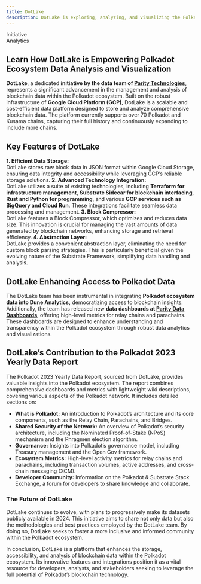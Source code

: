 ```yaml
---
title: DotLake
description: DotLake is exploring, analyzing, and visualizing the Polkadot ecosystem. Providing tools, dashboards, and insights for the community.
---
```

Initiative  
 Analytics  


## Learn How DotLake is Empowering Polkadot Ecosystem Data Analysis and Visualization
**DotLake**, a dedicated **initiative by the data team of [Parity Technologies](https://dablock.com/ecosystem/parity-technologies/)**, represents a significant advancement in the management and analysis of blockchain data within the Polkadot ecosystem. Built on the robust infrastructure of **Google Cloud Platform (GCP)**, DotLake is a scalable and cost-efficient data platform designed to store and analyze comprehensive blockchain data. The platform currently supports over 70 Polkadot and Kusama chains, capturing their full history and continuously expanding to include more chains.

## Key Features of DotLake
**1. Efficient Data Storage:**  
DotLake stores raw block data in JSON format within Google Cloud Storage, ensuring data integrity and accessibility while leveraging GCP’s reliable storage solutions.
**2. Advanced Technology Integration:**  
DotLake utilizes a suite of existing technologies, including **Terraform for infrastructure management**, **Substrate Sidecar for blockchain interfacing**, **Rust and Python for programming**, and various **GCP services such as BigQuery and Cloud Run**. These integrations facilitate seamless data processing and management.
**3. Block Compressor:**  
DotLake features a Block Compressor, which optimizes and reduces data size. This innovation is crucial for managing the vast amounts of data generated by blockchain networks, enhancing storage and retrieval efficiency.
**4. Abstraction Layer:**  
DotLake provides a convenient abstraction layer, eliminating the need for custom block parsing strategies. This is particularly beneficial given the evolving nature of the Substrate Framework, simplifying data handling and analysis.

## DotLake Enhancing Access to Polkadot Data
The DotLake team has been instrumental in integrating **Polkadot ecosystem data into Dune Analytics,** democratizing access to blockchain insights. Additionally, the team has released new **data dashboards at [Parity Data Dashboards](https://dashboards.data.paritytech.io/the-team.html)**, offering high-level metrics for relay chains and parachains. These dashboards are designed to enhance understanding and transparency within the Polkadot ecosystem through robust data analytics and visualizations.

## DotLake’s Contribution to the Polkadot 2023 Yearly Data Report
The Polkadot 2023 Yearly Data Report, sourced from DotLake, provides valuable insights into the Polkadot ecosystem. The report combines comprehensive dashboards and metrics with lightweight wiki descriptions, covering various aspects of the Polkadot network. It includes detailed sections on:
- **What is Polkadot:** An introduction to Polkadot’s architecture and its core components, such as the Relay Chain, Parachains, and Bridges.
- **Shared Security of the Network:** An overview of Polkadot’s security architecture, including the Nominated Proof-of-Stake (NPoS) mechanism and the Phragmen election algorithm.
- **Governance:** Insights into Polkadot’s governance model, including Treasury management and the Open Gov framework.
- **Ecosystem Metrics:** High-level activity metrics for relay chains and parachains, including transaction volumes, active addresses, and cross-chain messaging (XCM).
- **Developer Community:** Information on the Polkadot &amp; Substrate Stack Exchange, a forum for developers to share knowledge and collaborate.

### The Future of DotLake
DotLake continues to evolve, with plans to progressively make its datasets publicly available in 2024. This initiative aims to share not only data but also the methodologies and best practices employed by the DotLake team. By doing so, DotLake seeks to foster a more inclusive and informed community within the Polkadot ecosystem.

In conclusion, DotLake is a platform that enhances the storage, accessibility, and analysis of blockchain data within the Polkadot ecosystem. Its innovative features and integrations position it as a vital resource for developers, analysts, and stakeholders seeking to leverage the full potential of Polkadot’s blockchain technology.
